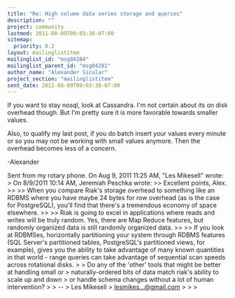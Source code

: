 ```yaml
---
title: "Re: High volume data series storage and queries"
description: ""
project: community
lastmod: 2011-08-09T09:03:38-07:00
sitemap:
  priority: 0.2
layout: mailinglistitem
mailinglist_id: "msg04284"
mailinglist_parent_id: "msg04281"
author_name: "Alexander Sicular"
project_section: "mailinglistitem"
sent_date: 2011-08-09T09:03:38-07:00
---
```



If you want to stay nosql, look at Cassandra. I'm not certain about its on
disk overhead though. But I'm pretty sure it is more favorable towards
smaller values.

Also, to qualify my last post, if you do batch insert your values every
minute or so you may not be working with small values anymore. Then the
overhead becomes less of a concern.

-Alexander

Sent from my rotary phone.
On Aug 9, 2011 11:25 AM, "Les Mikesell"  wrote:
&gt; On 8/9/2011 10:14 AM, Jeremiah Peschka wrote:
&gt;&gt; Excellent points, Alex.
&gt;&gt;
&gt;&gt; When you compare Riak's storage overhead to something like an RDBMS where
you have maybe 24 bytes for row overhead (as is the case for PostgreSQL),
you'll find that there's a tremendous economy of space elsewhere.
&gt;&gt;
&gt;&gt; Riak is going to excel in applications where reads and writes will be
truly random. Yes, there are Map Reduce features, but randomly organized
data is still randomly organized data.
&gt;&gt;
&gt;&gt; If you look at RDBMSes, horizontally partitioning your system through
RDBMS features (SQL Server's partitioned tables, PostgreSQL's partitioned
views, for example), gives you the ability to take advantage of many known
quantities in that world - range queries can take advantage of sequential
scan speeds across rotational disks.
&gt;
&gt; Do any of the 'other' tools that might be better at handling small or
&gt; naturally-ordered bits of data match riak's ability to scale up and down
&gt; or handle schema changes without a lot of human intervention?
&gt;
&gt; --
&gt; Les Mikesell
&gt; lesmikes...@gmail.com
&gt;
&gt;
&gt;
